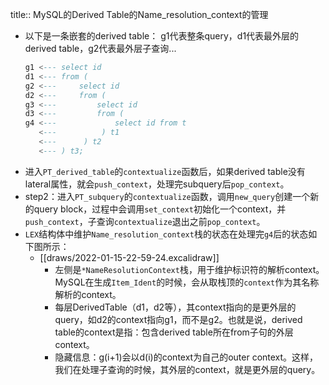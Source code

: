 title:: MySQL的Derived Table的Name_resolution_context的管理

- 以下是一条嵌套的derived table：
  g1代表整条query，d1代表最外层的derived table，g2代表最外层子查询...
  ```sql
  g1 <--- select id
  d1 <--- from (
  g2 <---     select id
  d2 <---     from (
  g3 <---         select id
  d3 <---         from (
  g4 <---             select id from t
     <---          ) t1
     <---      ) t2
     <--- ) t3;
  ```
- 进入`PT_derived_table`的`contextualize`函数后，如果derived table没有lateral属性，就会`push_context`，处理完subquery后`pop_context`。
- step2：进入`PT_subquery`的`contextualize`函数，调用`new_query`创建一个新的query block，过程中会调用`set_context`初始化一个context，并`push_context`，子查询`contextualize`退出之前`pop_context`。
- `LEX`结构体中维护`Name_resolution_context`栈的状态在处理完`g4`后的状态如下图所示：
	- [[draws/2022-01-15-22-59-24.excalidraw]]
		- 左侧是`*NameResolutionContext`栈，用于维护标识符的解析context。MySQL在生成`Item_Ident`的时候，会从取栈顶的`context`作为其名称解析的context。
		- 每层DerivedTable（d1，d2等），其context指向的是更外层的query，如d2的context指向g1，而不是g2。也就是说，derived table的context是指：包含derived table所在from子句的外层context。
		- 隐藏信息：g(i+1)会以d(i)的context为自己的outer context。这样，我们在处理子查询的时候，其外层的context，就是更外层的query。